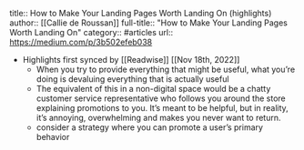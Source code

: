 title:: How to Make Your Landing Pages Worth Landing On (highlights)
author:: [[Callie de Roussan]]
full-title:: "How to Make Your Landing Pages Worth Landing On"
category:: #articles
url:: https://medium.com/p/3b502efeb038

- Highlights first synced by [[Readwise]] [[Nov 18th, 2022]]
	- When you try to provide everything that might be useful, what you’re doing is devaluing everything that is actually useful
	- The equivalent of this in a non-digital space would be a chatty customer service representative who follows you around the store explaining promotions to you. It’s meant to be helpful, but in reality, it’s annoying, overwhelming and makes you never want to return.
	- consider a strategy where you can promote a user’s primary behavior